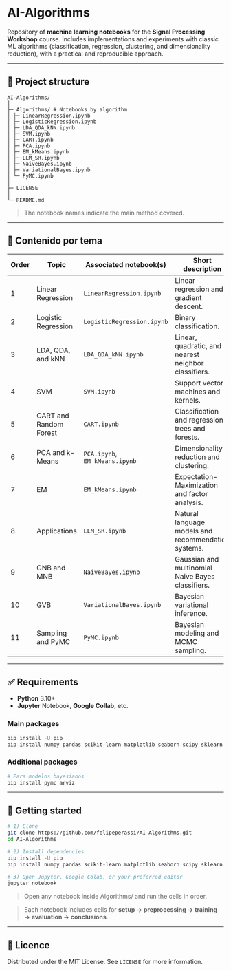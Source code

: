 # AI-Algorithms

Repository of **machine learning notebooks** for the **Signal Processing Workshop** course.
Includes implementations and experiments with classic ML algorithms (classification, regression, clustering, and dimensionality reduction), with a practical and reproducible approach.

---

## 📂 Project structure

```text
AI-Algorithms/
│
├─ Algorithms/ # Notebooks by algorithm
│ ├─ LinearRegression.ipynb 
│ ├─ LogisticRegression.ipynb
│ ├─ LDA_QDA_kNN.ipynb
│ ├─ SVM.ipynb 
│ ├─ CART.ipynb 
│ ├─ PCA.ipynb 
│ ├─ EM_kMeans.ipynb 
│ ├─ LLM_SR.ipynb 
│ ├─ NaiveBayes.ipynb
│ ├─ VariationalBayes.ipynb 
│ └─ PyMC.ipynb 
│
├─ LICENSE
│
└─ README.md
```

> The notebook names indicate the main method covered.

---

## 🧠 Contenido por tema

| Order | Topic                  | Associated notebook(s)         | Short description                                    |
| ----- | ---------------------- | ------------------------------ | ---------------------------------------------------- |
| 1     | Linear Regression      | `LinearRegression.ipynb`       | Linear regression and gradient descent.              |
| 2     | Logistic Regression    | `LogisticRegression.ipynb`     | Binary classification.                               |
| 3     | LDA, QDA, and kNN      | `LDA_QDA_kNN.ipynb`            | Linear, quadratic, and nearest neighbor classifiers. |
| 4     | SVM                    | `SVM.ipynb`                    | Support vector machines and kernels.                 |
| 5     | CART and Random Forest | `CART.ipynb`                   | Classification and regression trees and forests.     |
| 6     | PCA and k-Means        | `PCA.ipynb`, `EM_kMeans.ipynb` | Dimensionality reduction and clustering.             |
| 7     | EM                     | `EM_kMeans.ipynb`              | Expectation-Maximization and factor analysis.        |
| 8     | Applications           | `LLM_SR.ipynb`                 | Natural language models and recommendation systems.  |
| 9     | GNB and MNB            | `NaiveBayes.ipynb`             | Gaussian and multinomial Naive Bayes classifiers.    |
| 10    | GVB                    | `VariationalBayes.ipynb`       | Bayesian variational inference.                      |
| 11    | Sampling and PyMC      | `PyMC.ipynb`                   | Bayesian modeling and MCMC sampling.                 |

---

## ✅ Requirements

- **Python** 3.10+  
- **Jupyter** Notebook, **Google Collab**, etc.

### Main packages

```bash
pip install -U pip
pip install numpy pandas scikit-learn matplotlib seaborn scipy sklearn
```

### Additional packages

```bash
# Para modelos bayesianos
pip install pymc arviz
```

---

## 🚀 Getting started

```bash
# 1) Clone
git clone https://github.com/felipeperassi/AI-Algorithms.git
cd AI-Algorithms

# 2) Install dependencies
pip install -U pip
pip install numpy pandas scikit-learn matplotlib seaborn scipy sklearn

# 3) Open Jupyter, Google Colab, or your preferred editor
jupyter notebook
```

> Open any notebook inside Algorithms/ and run the cells in order.

> Each notebook includes cells for **setup → preprocessing → training → evaluation → conclusions**.

---

## 📄 Licence

Distributed under the MIT License. See `LICENSE` for more information.
